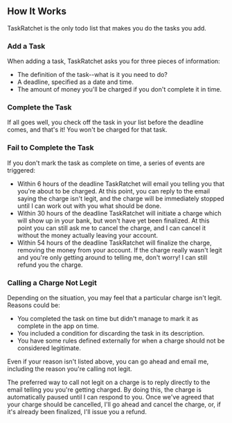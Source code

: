 ## How It Works

TaskRatchet is the only todo list that makes you do the tasks you add. 

### Add a Task

When adding a task, TaskRatchet asks you for three pieces of information:

- The definition of the task--what is it you need to do?
- A deadline, specified as a date and time.
- The amount of money you'll be charged if you don't complete it in time.

### Complete the Task

If all goes well, you check off the task in your list before the deadline comes, and that's it! You won't be charged
for that task.

### Fail to Complete the Task

If you don't mark the task as complete on time, a series of events are triggered:

- Within 6 hours of the deadline TaskRatchet will email you telling you that you're about to be charged. At this point, 
  you can reply to the email saying the charge isn't legit, and the charge will be immediately stopped until I can work 
  out with you what should be done.
- Within 30 hours of the deadline TaskRatchet will initiate a charge which will show up in your bank, but won't have
  yet been finalized. At this point you can still ask me to cancel the charge, and I can cancel it without the money
  actually leaving your account.
- Within 54 hours of the deadline TaskRatchet will finalize the charge, removing the money from your account. If the 
  charge really wasn't legit and you're only getting around to telling me, don't worry! I can still refund you the
  charge.

### Calling a Charge Not Legit

Depending on the situation, you may feel that a particular charge isn't legit. Reasons could be:

- You completed the task on time but didn't manage to mark it as complete in the app on time.
- You included a condition for discarding the task in its description.
- You have some rules defined externally for when a charge should not be considered legitimate.

Even if your reason isn't listed above, you can go ahead and email me, including the reason you're calling not legit.

The preferred way to call not legit on a charge is to reply directly to the email telling you you're getting charged. By
doing this, the charge is automatically paused until I can respond to you. Once we've agreed that your charge should be
cancelled, I'll go ahead and cancel the charge, or, if it's already been finalized, I'll issue you a refund.
